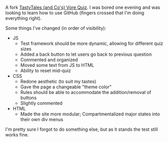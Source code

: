 A fork [TastyTales (and Co's) Vore Quiz](https://github.com/TastyTales/tastytales.github.io). I was bored one evening and was looking to learn how to use GitHub (fingers crossed that I'm doing everything right). 

Some things I've changed (in order of visibility):
- JS
	- Test framework should be more dynamic, allowing for different quiz sizes
	- Added a back button to let users go back to previous question
	- Commented and organized
	- Moved some text from JS to HTML
	- Ability to reset mid-quiz
- CSS
	- Redone aesthetic (to suit my tastes)
	- Gave the page a changeable "theme color"
	- Rules should be able to accommodate the addition/removal of buttons
	- Slightly commented
- HTML
	-  Made the site more modular; Compartmentalized major states into their own div menus

I'm pretty sure I forgot to do something else, but as it stands the test still works fine.
